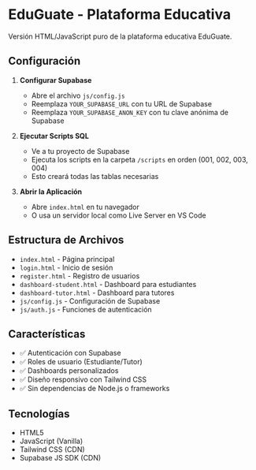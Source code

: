 # EduGuate - Plataforma Educativa

Versión HTML/JavaScript puro de la plataforma educativa EduGuate.

## Configuración

1. **Configurar Supabase**
   - Abre el archivo `js/config.js`
   - Reemplaza `YOUR_SUPABASE_URL` con tu URL de Supabase
   - Reemplaza `YOUR_SUPABASE_ANON_KEY` con tu clave anónima de Supabase

2. **Ejecutar Scripts SQL**
   - Ve a tu proyecto de Supabase
   - Ejecuta los scripts en la carpeta `/scripts` en orden (001, 002, 003, 004)
   - Esto creará todas las tablas necesarias

3. **Abrir la Aplicación**
   - Abre `index.html` en tu navegador
   - O usa un servidor local como Live Server en VS Code

## Estructura de Archivos

- `index.html` - Página principal
- `login.html` - Inicio de sesión
- `register.html` - Registro de usuarios
- `dashboard-student.html` - Dashboard para estudiantes
- `dashboard-tutor.html` - Dashboard para tutores
- `js/config.js` - Configuración de Supabase
- `js/auth.js` - Funciones de autenticación

## Características

- ✅ Autenticación con Supabase
- ✅ Roles de usuario (Estudiante/Tutor)
- ✅ Dashboards personalizados
- ✅ Diseño responsivo con Tailwind CSS
- ✅ Sin dependencias de Node.js o frameworks

## Tecnologías

- HTML5
- JavaScript (Vanilla)
- Tailwind CSS (CDN)
- Supabase JS SDK (CDN)
